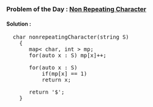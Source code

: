 ### Problem of the Day : [Non Repeating Character](https://practice.geeksforgeeks.org/problems/non-repeating-character-1587115620/1)

#### Solution :
<pre>
  char nonrepeatingCharacter(string S)
    {
       map< char, int > mp;
       for(auto x : S) mp[x]++;
       
       for(auto x : S)
           if(mp[x] == 1) 
           return x;
       
       return '$';
    }
</pre>
